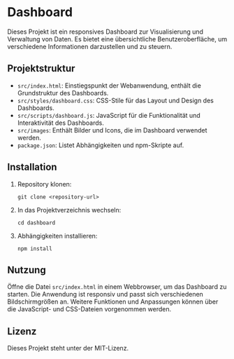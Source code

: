# Dashboard

Dieses Projekt ist ein responsives Dashboard zur Visualisierung und Verwaltung von Daten. Es bietet eine übersichtliche Benutzeroberfläche, um verschiedene Informationen darzustellen und zu steuern.

## Projektstruktur

- `src/index.html`: Einstiegspunkt der Webanwendung, enthält die Grundstruktur des Dashboards.
- `src/styles/dashboard.css`: CSS-Stile für das Layout und Design des Dashboards.
- `src/scripts/dashboard.js`: JavaScript für die Funktionalität und Interaktivität des Dashboards.
- `src/images`: Enthält Bilder und Icons, die im Dashboard verwendet werden.
- `package.json`: Listet Abhängigkeiten und npm-Skripte auf.

## Installation

1. Repository klonen:
   ```
   git clone <repository-url>
   ```
2. In das Projektverzeichnis wechseln:
   ```
   cd dashboard
   ```
3. Abhängigkeiten installieren:
   ```
   npm install
   ```

## Nutzung

Öffne die Datei `src/index.html` in einem Webbrowser, um das Dashboard zu starten. Die Anwendung ist responsiv und passt sich verschiedenen Bildschirmgrößen an. Weitere Funktionen und Anpassungen können über die JavaScript- und CSS-Dateien vorgenommen werden.

## Lizenz

Dieses Projekt steht unter der MIT-Lizenz.